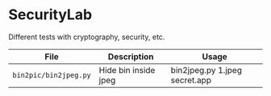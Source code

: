 # SecurityLab

Different tests with cryptography, security, etc.

| File | Description                    | Usage |
| ------------- | ------------------------------ | ---------|
| `bin2pic/bin2jpeg.py`   | Hide bin inside jpeg    |bin2jpeg.py 1.jpeg secret.app |